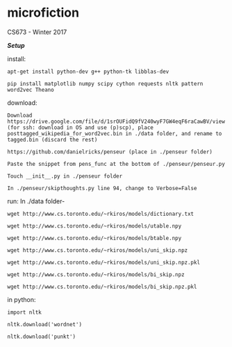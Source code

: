 # microfiction
CS673 - Winter 2017

***Setup***

install:

	apt-get install python-dev g++ python-tk libblas-dev
	
	pip install matplotlib numpy scipy cython requests nltk pattern word2vec Theano
	

download:

	Download https://drive.google.com/file/d/1srOUFidQ9fV240wyF7GW4eqF6raCawBV/view (for ssh: download in OS and use (p)scp), place posttagged_wikipedia_for_word2vec.bin in ./data folder, and rename to tagged.bin (discard the rest)

	https://github.com/danielricks/penseur (place in ./penseur folder)
	
	Paste the snippet from pens_func at the bottom of ./penseur/penseur.py
	
	Touch __init__.py in ./penseur folder
	
	In ./penseur/skipthoughts.py line 94, change to Verbose=False

run:
	In ./data folder-
	
	wget http://www.cs.toronto.edu/~rkiros/models/dictionary.txt
		
	wget http://www.cs.toronto.edu/~rkiros/models/utable.npy
		
	wget http://www.cs.toronto.edu/~rkiros/models/btable.npy
		
	wget http://www.cs.toronto.edu/~rkiros/models/uni_skip.npz
		
	wget http://www.cs.toronto.edu/~rkiros/models/uni_skip.npz.pkl
		
	wget http://www.cs.toronto.edu/~rkiros/models/bi_skip.npz
		
	wget http://www.cs.toronto.edu/~rkiros/models/bi_skip.npz.pkl
		

in python:

	import nltk
	
	nltk.download('wordnet')
	
	nltk.download('punkt')
